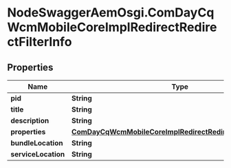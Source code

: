 # NodeSwaggerAemOsgi.ComDayCqWcmMobileCoreImplRedirectRedirectFilterInfo

## Properties

Name | Type | Description | Notes
------------ | ------------- | ------------- | -------------
**pid** | **String** |  | [optional] 
**title** | **String** |  | [optional] 
**description** | **String** |  | [optional] 
**properties** | [**ComDayCqWcmMobileCoreImplRedirectRedirectFilterProperties**](ComDayCqWcmMobileCoreImplRedirectRedirectFilterProperties.md) |  | [optional] 
**bundleLocation** | **String** |  | [optional] 
**serviceLocation** | **String** |  | [optional] 


